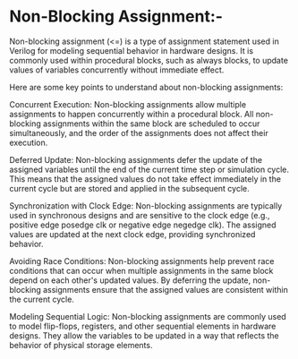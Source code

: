 # Non-Blocking Assignment:-


Non-blocking assignment (<=) is a type of assignment statement used in Verilog for modeling sequential behavior in hardware designs. It is commonly used within procedural blocks, such as always blocks, to update values of variables concurrently without immediate effect.

Here are some key points to understand about non-blocking assignments:

Concurrent Execution: Non-blocking assignments allow multiple assignments to happen concurrently within a procedural block. All non-blocking assignments within the same block are scheduled to occur simultaneously, and the order of the assignments does not affect their execution.

Deferred Update: Non-blocking assignments defer the update of the assigned variables until the end of the current time step or simulation cycle. This means that the assigned values do not take effect immediately in the current cycle but are stored and applied in the subsequent cycle.

Synchronization with Clock Edge: Non-blocking assignments are typically used in synchronous designs and are sensitive to the clock edge (e.g., positive edge posedge clk or negative edge negedge clk). The assigned values are updated at the next clock edge, providing synchronized behavior.

Avoiding Race Conditions: Non-blocking assignments help prevent race conditions that can occur when multiple assignments in the same block depend on each other's updated values. By deferring the update, non-blocking assignments ensure that the assigned values are consistent within the current cycle.

Modeling Sequential Logic: Non-blocking assignments are commonly used to model flip-flops, registers, and other sequential elements in hardware designs. They allow the variables to be updated in a way that reflects the behavior of physical storage elements.
